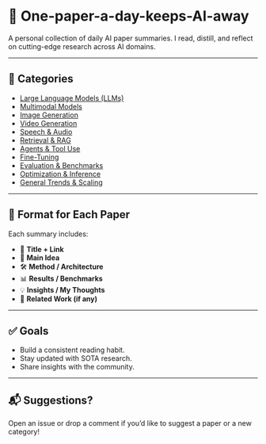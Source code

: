 # 🧠 One-paper-a-day-keeps-AI-away

A personal collection of daily AI paper summaries. I read, distill, and reflect on cutting-edge research across AI domains.

---

## 📁 Categories
- [Large Language Models (LLMs)](/LLMs/)
- [Multimodal Models](/Multimodal/)
- [Image Generation](/Image_Generation/)
- [Video Generation](/Video_Generation/)
- [Speech & Audio](/Speech/)
- [Retrieval & RAG](/RAG/)
- [Agents & Tool Use](/Agents/)
- [Fine-Tuning](/FineTuning/)
- [Evaluation & Benchmarks](/Evaluation/)
- [Optimization & Inference](/Optimization/)
- [General Trends & Scaling](/Trends/)

---

## 🧾 Format for Each Paper

Each summary includes:
- 📄 **Title + Link**
- 🧠 **Main Idea**
- 🛠️ **Method / Architecture**
- 📊 **Results / Benchmarks**
- 💡 **Insights / My Thoughts**
- 🔗 **Related Work (if any)**

---

## ✅ Goals
- Build a consistent reading habit.
- Stay updated with SOTA research.
- Share insights with the community.

---

## 📬 Suggestions?
Open an issue or drop a comment if you’d like to suggest a paper or a new category!
